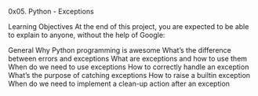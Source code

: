 0x05. Python - Exceptions

Learning Objectives
At the end of this project, you are expected 
to be able to explain to anyone, without 
the help of Google:

General
Why Python programming is awesome
What’s the difference between errors and exceptions
What are exceptions and how to use them
When do we need to use exceptions
How to correctly handle an exception
What’s the purpose of catching exceptions
How to raise a builtin exception
When do we need to implement a clean-up action after an exception
